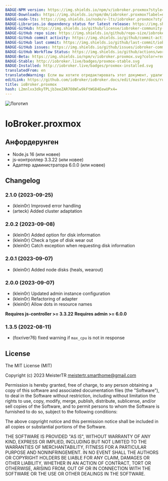 ```yaml
---
BADGE-NPM version: https://img.shields.io/npm/v/iobroker.proxmox?style=flat-square
BADGE-Downloads: https://img.shields.io/npm/dm/iobroker.proxmox?label=npm%20downloads&style=flat-square
BADGE-node-lts: https://img.shields.io/node/v-lts/iobroker.proxmox?style=flat-square
BADGE-Libraries.io dependency status for latest release: https://img.shields.io/librariesio/release/npm/iobroker.proxmox?label=npm%20dependencies&style=flat-square
BADGE-GitHub: https://img.shields.io/github/license/iobroker-community-adapters/iobroker.proxmox?style=flat-square
BADGE-GitHub repo size: https://img.shields.io/github/repo-size/iobroker-community-adapters/iobroker.proxmox?logo=github&style=flat-square
BADGE-GitHub commit activity: https://img.shields.io/github/commit-activity/m/iobroker-community-adapters/iobroker.proxmox?logo=github&style=flat-square
BADGE-GitHub last commit: https://img.shields.io/github/last-commit/iobroker-community-adapters/iobroker.proxmox?logo=github&style=flat-square
BADGE-GitHub issues: https://img.shields.io/github/issues/iobroker-community-adapters/iobroker.proxmox?logo=github&style=flat-square
BADGE-GitHub Workflow Status: https://img.shields.io/github/actions/workflow/status/iobroker-community-adapters/iobroker.proxmox/test-and-release.yml?branch=master&logo=github&style=flat-square
BADGE-Beta: https://img.shields.io/npm/v/iobroker.proxmox.svg?color=red&label=beta
BADGE-Stable: http://iobroker.live/badges/proxmox-stable.svg
BADGE-Installed: http://iobroker.live/badges/proxmox-installed.svg
translatedFrom: en
translatedWarning: Если вы хотите отредактировать этот документ, удалите поле «translatedFrom», в противном случае этот документ будет снова автоматически переведен
editLink: https://github.com/ioBroker/ioBroker.docs/edit/master/docs/ru/adapterref/iobroker.proxmox/README.md
title: ioBroker.proxmox
hash: L2mnlxx3dkyTPLjb3eeZAR7O8Wlw9kFtWG84EewUPx4=
---
```

![Логотип](../../../en/admin/proxmox.png)

# IoBroker.proxmox
## Анфордерунген
- Node.js 16 (или новее)
- js-контроллер 3.3.22 (или новее)
- Адаптер администратора 6.0.0 (или новее)

## Changelog
<!--
	Placeholder for the next version (at the beginning of the line):
	### **WORK IN PROGRESS**
-->
### 2.1.0 (2023-09-25)
* (klein0r) Improved error handling
* (arteck) Added cluster adaptation

### 2.0.2 (2023-09-08)
* (klein0r) Added option for disk information
* (klein0r) Check a type of disk wear out
* (klein0r) Catch exception when requesting disk information

### 2.0.1 (2023-09-07)
* (klein0r) Added node disks (heals, wearout)

### 2.0.0 (2023-09-07)

* (klein0r) Updated admin instance configuration
* (klein0r) Refactoring of adapter
* (klein0r) Allow dots in resource names

__Requires js-controller >= 3.3.22__
__Requires admin >= 6.0.0__

### 1.3.5 (2022-08-11)
* (foxriver76) fixed warning if `max_cpu` is not in response

## License

The MIT License (MIT)

Copyright (c) 2023 MeisterTR <meistertr.smarthome@gmail.com>

Permission is hereby granted, free of charge, to any person obtaining a copy
of this software and associated documentation files (the "Software"), to deal
in the Software without restriction, including without limitation the rights
to use, copy, modify, merge, publish, distribute, sublicense, and/or sell
copies of the Software, and to permit persons to whom the Software is
furnished to do so, subject to the following conditions:

The above copyright notice and this permission notice shall be included in
all copies or substantial portions of the Software.

THE SOFTWARE IS PROVIDED "AS IS", WITHOUT WARRANTY OF ANY KIND, EXPRESS OR
IMPLIED, INCLUDING BUT NOT LIMITED TO THE WARRANTIES OF MERCHANTABILITY,
FITNESS FOR A PARTICULAR PURPOSE AND NONINFRINGEMENT. IN NO EVENT SHALL THE
AUTHORS OR COPYRIGHT HOLDERS BE LIABLE FOR ANY CLAIM, DAMAGES OR OTHER
LIABILITY, WHETHER IN AN ACTION OF CONTRACT, TORT OR OTHERWISE, ARISING FROM,
OUT OF OR IN CONNECTION WITH THE SOFTWARE OR THE USE OR OTHER DEALINGS IN
THE SOFTWARE.
